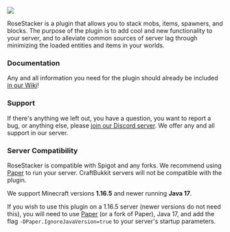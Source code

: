 ![](https://imgur.com/3ADh05A.png)


RoseStacker is a plugin that allows you to stack mobs, items, spawners, and blocks. The purpose of the plugin is to add cool and new functionality to your server, and to alleviate common sources of server lag through minimizing the loaded entities and items in your worlds.

### Documentation
Any and all information you need for the plugin should already be included [in our Wiki](https://github.com/Rosewood-Development/RoseStacker/wiki)!

### Support
If there's anything we left out, you have a question, you want to report a bug, or anything else, please [join our Discord server](https://discord.gg/MgUsTBK).  We offer any and all support in our server.

### Server Compatibility
RoseStacker is compatible with Spigot and any forks. We recommend using [Paper](https://papermc.io/) to run your server.  CraftBukkit servers will not be compatible with the plugin.

We support Minecraft versions **1.16.5** and newer running **Java 17**.

If you wish to use this plugin on a 1.16.5 server (newer versions do not need this), you will need to use [Paper](https://papermc.io/) (or a fork of Paper), Java 17, and add the flag `-DPaper.IgnoreJavaVersion=true` to your server's startup parameters.
